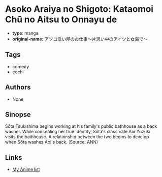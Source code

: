# Asoko Araiya no Shigoto: Kataomoi Chū no Aitsu to Onnayu de

-   **type**: manga
-   **original-name**: アソコ洗い屋のお仕事～片思い中のアイツと女湯で～

## Tags

-   comedy
-   ecchi

## Authors

-   None

## Sinopse

Sōta Tsukishima begins working at his family's public bathhouse as a back washer. While concealing her true identity, Sōta's classmate Aoi Yuzuki visits the bathhouse. A relationship between the two begins to develop when Sōta washes Aoi's back.
(Source: ANN)

## Links

-   [My Anime list](https://myanimelist.net/manga/120127/Asoko_Araiya_no_Shigoto__Kataomoi_Chū_no_Aitsu_to_Onnayu_de)
